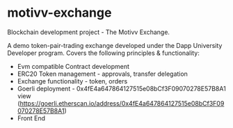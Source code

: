 # motivv-exchange

Blockchain development project - The Motivv Exchange.  

A demo token-pair-trading exchange developed under the Dapp University Developer program.
Covers the following principles & functionality:
- Evm compatible Contract development
- ERC20 Token management - approvals, transfer delegation
- Exchange functionality - token, orders
- Goerli deployment - 0x4fE4a647864127515e08bCf3F09070278E57B8A1 view (https://goerli.etherscan.io/address/0x4fE4a647864127515e08bCf3F09070278E57B8A1)
- Front End 
